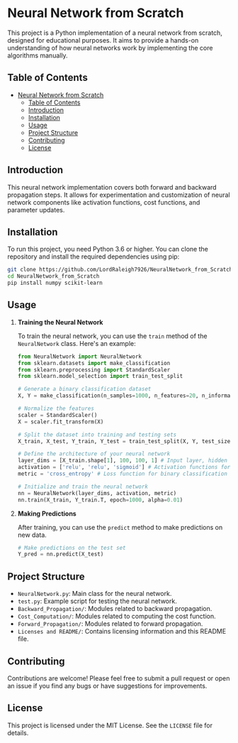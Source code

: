 
# Neural Network from Scratch

This project is a Python implementation of a neural network from scratch, designed for educational purposes. It aims to provide a hands-on understanding of how neural networks work by implementing the core algorithms manually.

## Table of Contents

- [Neural Network from Scratch](#neural-network-from-scratch)
  - [Table of Contents](#table-of-contents)
  - [Introduction](#introduction)
  - [Installation](#installation)
  - [Usage](#usage)
  - [Project Structure](#project-structure)
  - [Contributing](#contributing)
  - [License](#license)

## Introduction

This neural network implementation covers both forward and backward propagation steps. It allows for experimentation and customization of neural network components like activation functions, cost functions, and parameter updates.

## Installation

To run this project, you need Python 3.6 or higher. You can clone the repository and install the required dependencies using pip:

```bash
git clone https://github.com/LordRaleigh7926/NeuralNetwork_from_Scratch.git
cd NeuralNetwork_from_Scratch
pip install numpy scikit-learn
```

## Usage

1. **Training the Neural Network**

   To train the neural network, you can use the `train` method of the `NeuralNetwork` class. Here's an example:

   ```python
   from NeuralNetwork import NeuralNetwork
   from sklearn.datasets import make_classification
   from sklearn.preprocessing import StandardScaler
   from sklearn.model_selection import train_test_split

   # Generate a binary classification dataset
   X, Y = make_classification(n_samples=1000, n_features=20, n_informative=2, n_redundant=10, random_state=42)

   # Normalize the features
   scaler = StandardScaler()
   X = scaler.fit_transform(X)

   # Split the dataset into training and testing sets
   X_train, X_test, Y_train, Y_test = train_test_split(X, Y, test_size=0.2, random_state=42)

   # Define the architecture of your neural network
   layer_dims = [X_train.shape[1], 100, 100, 1] # Input layer, hidden layer, and output layer
   activation = ['relu', 'relu', 'sigmoid'] # Activation functions for each layer
   metric = 'cross_entropy' # Loss function for binary classification

   # Initialize and train the neural network
   nn = NeuralNetwork(layer_dims, activation, metric)
   nn.train(X_train, Y_train.T, epoch=1000, alpha=0.01)
   ```

2. **Making Predictions**

   After training, you can use the `predict` method to make predictions on new data.

   ```python
   # Make predictions on the test set
   Y_pred = nn.predict(X_test)
   ```

## Project Structure

- `NeuralNetwork.py`: Main class for the neural network.
- `test.py`: Example script for testing the neural network.
- `Backward_Propagation/`: Modules related to backward propagation.
- `Cost_Computation/`: Modules related to computing the cost function.
- `Forward_Propagation/`: Modules related to forward propagation.
- `Licenses and README/`: Contains licensing information and this README file.

## Contributing

Contributions are welcome! Please feel free to submit a pull request or open an issue if you find any bugs or have suggestions for improvements.

## License

This project is licensed under the MIT License. See the `LICENSE` file for details.
